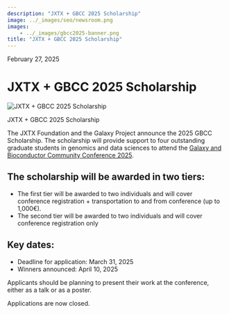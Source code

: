```yaml
---
description: "JXTX + GBCC 2025 Scholarship"
image: ../_images/seo/newsroom.png
images:
    - ../_images/gbcc2025-banner.png
title: "JXTX + GBCC 2025 Scholarship"
---
```


<Date>February 27, 2025</Date>

# JXTX + GBCC 2025 Scholarship

<Image alt="JXTX + GBCC 2025 Scholarship" image={props.images[0]}></Image>

<figcaption>JXTX + GBCC 2025 Scholarship</figcaption>


The JXTX Foundation and the Galaxy Project announce the 2025 GBCC Scholarship. The scholarship will provide support to four outstanding graduate students in genomics and data sciences to attend the [Galaxy and Bioconductor Community Conference 2025](https://gbcc2025.org).

## The scholarship will be awarded in two tiers:

- The first tier will be awarded to two individuals and will cover conference registration + transportation to and from conference (up to 1,000€). 
- The second tier will be awarded to two individuals and will cover conference registration only

## Key dates:

- Deadline for application: March 31, 2025
- Winners announced: April 10, 2025

Applicants should be planning to present their work at the conference, either as a talk or as a poster.

Applications are now closed.
